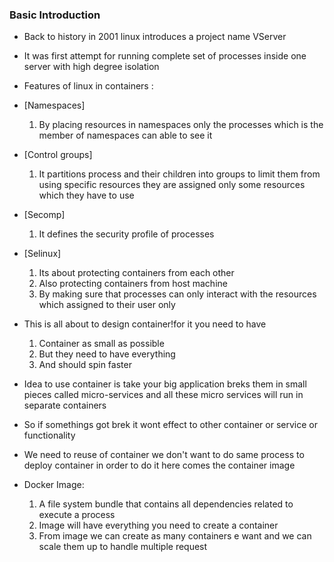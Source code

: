 
### Basic Introduction

* Back to history in 2001 linux introduces a project name VServer
* It was first attempt for running complete set of processes inside one server with high degree isolation
* Features of linux in containers :
* [Namespaces]
     1. By placing resources in namespaces only the processes which is the member of namespaces can able to see it
     
* [Control groups]
    1. It partitions process and their children into groups to limit them from using specific resources they are assigned only some resources which they have to use 
* [Secomp]
    1. It defines the security profile of processes
* [Selinux]
    1. Its about protecting containers from each other
    2. Also protecting containers from host machine
    3. By making sure that processes can only interact with the resources which assigned to their user only 
* This is all about to design container!for it  you need to have 
    1. Container as small as possible 
    2. But they need to have everything 
    3. And should spin faster
* Idea to use container is take your big application breks them in small pieces called micro-services and all these micro services will run in separate containers
* So if somethings got brek it wont effect to other container or service or functionality 
* We need to reuse of container we don't want to do same process to deploy container in order to do it here comes the container image
* Docker Image:
    1. A file system bundle that contains all dependencies related to execute a process
    2. Image will have everything you need to create a container
    3. From image we can create as many containers e want and we can scale them up to handle multiple request 